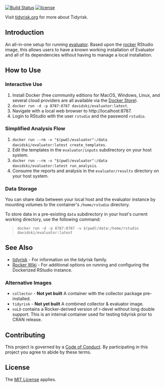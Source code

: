 [![Build Status](https://travis-ci.org/davidski/tidyrisk-docker.svg?branch=master)](https://travis-ci.org/davidski/tidyrisk-docker)
[![license](https://img.shields.io/badge/license-MIT-blue.svg)](https://opensource.org/licenses/MIT)

Visit [tidyrisk.org](https://tidyrisk.org) for more about Tidyrisk.

## Introduction

An all-in-one setup for running [evaluator](https://evaluator.tidyrisk.org). 
Based upon the [rocker](https://hub.docker.com/r/rocker/rstudio/) RStudio 
image, this allows users to have a known working installation of Evaluator and 
all of its dependencies without having to manage a local installation.

##  How to Use

### Interactive Use

1. Install Docker (free community editions for MacOS, Windows, Linux, and 
   several cloud providers are all available via the 
   [Docker Store](https://store.docker.com/search?type=edition&offering=community)).
2. `docker run -d -p 8787:8787 davidski/evaluator:latest`.
3. Navigate with a local web browser to http://localhost:8787.
4. Login to RStudio with the user `rstudio` and the password `rstudio`.

### Simplified Analysis Flow

1. `docker run --rm -v "$(pwd)/evaluator":/data davidski/evaluator:latest create_templates`.
2. Edit the templates in the `evaluator/inputs` subdirectory on your host system.
3. `docker run --rm -v "$(pwd)/evaluator":/data davidski/evaluator:latest run_analysis`.
4. Consume the reports and analysis in the `evaluator/results` directory on your host system.

### Data Storage

You can share data between your local host and the evaluator instance by 
mounting volumes to the container's `/home/rstudio` directory.

To store data in a pre-existing `data` subdirectory in your host's current 
working directory, use the following command:

> `docker run -d -p 8787:8787 -v $(pwd)/data:/home/rstudio davidski/evaluator:latest`

## See Also

* [tidyrisk](https://tidyrisk.org) - For information on the tidyrisk family.
* [Rocker Wiki](https://github.com/rocker-org/rocker/wiki/Using-the-RStudio-image) - For additional 
options on running and configuring the Dockerized RStudio instance.

### Alternative Images

* `collector` - **Not yet built** A container with the collector package pre-installed.
* `tidyrisk` - **Not yet built** A combined collector & evaluator image.
* `noLD` contains a Rocker-derived version of r-devel without long double 
  support. This is an internal container used for testing tidyrisk prior to 
  CRAN release.

## Contributing

This project is governed by a [Code of Conduct](./CODE_OF_CONDUCT.md). By 
participating in this project you agree to abide by these terms.

## License

The [MIT License](LICENSE) applies.

